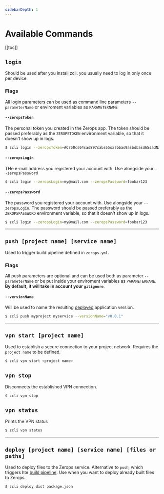 ```yaml
---
sidebarDepth: 1
---
```


# Available Commands

[[toc]]

## `login`

Should be used after you install zcli. you usually need to log in only once per device.

### Flags

All login parameters can be used as command line parameters `--parameterName` or enviroment variables as `PARAMETERNAME`

#### `--zeropsToken`

The personal token you created in the Zerops app. The token should be passed preferably as the `ZEROPSTOKEN` environment variable, so that it doesn't show up in logs.

```bash
$ zcli login --zeropsToken=AC750cs64sas897sabs65sasbbas9asbdbasd65sadNa
```

#### `--zeropsLogin`

THe e-mail address you registered your account with. Use alongside your `--zeropsPassword`

```bash
$ zcli login --zeropsLogin=my@mail.com --zeropsPassword=foobar123
```

#### `--zeropsPassword`

The password you registered your account with. Use alongside your `--zeropsLogin`. The password should be passed preferably as the `ZEROPSPASSWORD` environment variable, so that it doesn't show up in logs.

```bash
$ zcli login --zeropsLogin=my@mail.com --zeropsPassword=foobar123
```

---

## `push [project name] [service name]`

Used to trigger build pipeline defined in `zerops.yml`.

### Flags

All push parameters are optional and can be used both as parameter `--parameterName` or be put inside your enviroment variables as `PARAMETERNAME`. **By default, it will take in account your `gitignore`**.

#### `--versionName`

Will be used to name the resulting [deployed](/documentation/deploy/how-deploy-works.html) application version.

```bash
$ zcli push myproject myservice --versionName="v0.0.1"
```

---

## `vpn start [project name]`

Used to establish a secure connection to your project network. Requires the `project name` to be defined.

```bash
$ zcli vpn start <project name>
```

## `vpn stop`

Disconnects the established VPN connection.

```bash
$ zcli vpn stop
```

## `vpn status`

Prints the VPN status

```bash
$ zcli vpn status
```


---

## `deploy [project name] [service name] [files or paths]`

Used to deploy files to the Zerops service. Alternative to `push`, which triggers hte [build pipeline](/documentation/build/how-zerops-build-works.html). Use when you want to deploy already built files to Zerops.

```bash
$ zcli deploy dist package.json
```
